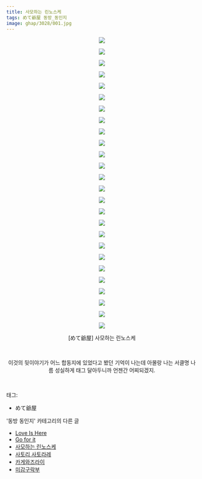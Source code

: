 ```yaml
---
title: 사모하는 린노스케
tags: めて爺屋 동방_동인지
image: ghap/3028/001.jpg
---
```

<div class="article">
<p style="text-align: center; clear: none; float: none;"><img src="{{ site.nasurl }}/ghap/3028/001.jpg"/></p>
<p style="text-align: center; clear: none; float: none;"><img src="{{ site.nasurl }}/ghap/3028/002.jpg"/></p>
<p style="text-align: center; clear: none; float: none;"><img src="{{ site.nasurl }}/ghap/3028/003.jpg"/></p>
<p style="text-align: center; clear: none; float: none;"><img src="{{ site.nasurl }}/ghap/3028/004.jpg"/></p>
<p style="text-align: center; clear: none; float: none;"><img src="{{ site.nasurl }}/ghap/3028/005.jpg"/></p>
<p style="text-align: center; clear: none; float: none;"><img src="{{ site.nasurl }}/ghap/3028/006.jpg"/></p>
<p style="text-align: center; clear: none; float: none;"><img src="{{ site.nasurl }}/ghap/3028/007.jpg"/></p>
<p style="text-align: center; clear: none; float: none;"><img src="{{ site.nasurl }}/ghap/3028/008.jpg"/></p>
<p style="text-align: center; clear: none; float: none;"><img src="{{ site.nasurl }}/ghap/3028/009.jpg"/></p>
<p style="text-align: center; clear: none; float: none;"><img src="{{ site.nasurl }}/ghap/3028/010.jpg"/></p>
<p style="text-align: center; clear: none; float: none;"><img src="{{ site.nasurl }}/ghap/3028/011.jpg"/></p>
<p style="text-align: center; clear: none; float: none;"><img src="{{ site.nasurl }}/ghap/3028/012.jpg"/></p>
<p style="text-align: center; clear: none; float: none;"><img src="{{ site.nasurl }}/ghap/3028/013.jpg"/></p>
<p style="text-align: center; clear: none; float: none;"><img src="{{ site.nasurl }}/ghap/3028/014.jpg"/></p>
<p style="text-align: center; clear: none; float: none;"><img src="{{ site.nasurl }}/ghap/3028/015.jpg"/></p>
<p style="text-align: center; clear: none; float: none;"><img src="{{ site.nasurl }}/ghap/3028/016.jpg"/></p>
<p style="text-align: center; clear: none; float: none;"><img src="{{ site.nasurl }}/ghap/3028/017.jpg"/></p>
<p style="text-align: center; clear: none; float: none;"><img src="{{ site.nasurl }}/ghap/3028/018.jpg"/></p>
<p style="text-align: center; clear: none; float: none;"><img src="{{ site.nasurl }}/ghap/3028/019.jpg"/></p>
<p style="text-align: center; clear: none; float: none;"><img src="{{ site.nasurl }}/ghap/3028/020.jpg"/></p>
<p style="text-align: center; clear: none; float: none;"><img src="{{ site.nasurl }}/ghap/3028/021.jpg"/></p>
<p style="text-align: center; clear: none; float: none;"><img src="{{ site.nasurl }}/ghap/3028/022.jpg"/></p>
<p style="text-align: center; clear: none; float: none;"><img src="{{ site.nasurl }}/ghap/3028/023.jpg"/></p>
<p style="text-align: center; clear: none; float: none;"><img src="{{ site.nasurl }}/ghap/3028/024.jpg"/></p>
<p style="text-align: center; clear: none; float: none;"><img src="{{ site.nasurl }}/ghap/3028/025.jpg"/></p>
<p style="text-align: center; clear: none; float: none;"><img src="{{ site.nasurl }}/ghap/3028/026.jpg"/></p>
<p style="text-align: center; clear: none; float: none;">[めて爺屋] 사모하는 린노스케</p>
<p style="text-align: center; clear: none; float: none;"><br/></p>
<p style="text-align: center; clear: none; float: none;">이것의 뒷이야기가 어느 합동지에 있었다고 봤던 기억이 나는데 아몰랑 나는 서클명 나름 성실하게 태그 달아두니까 언젠간 어찌되겠지.</p>
<p><br/></p>
</div><div class="tagTrail">
<p>태그: </p>
<ul>
<li>めて爺屋</li>
</ul>
</div><div class="another">
<p>'동방 동인지' 카테고리의 다른 글</p>
<ul>
<li><a href="/2016-12-29-ghap_3032">Love Is Here</a></li>
<li><a href="/2016-12-29-ghap_3031">Go for it</a></li>
<li><a href="/2016-12-29-ghap_3028">사모하는 린노스케</a></li>
<li><a href="/2016-12-29-ghap_3026">사토리 사토라레</a></li>
<li><a href="/2016-12-29-ghap_3025">카게와즈라이</a></li>
<li><a href="/2016-12-28-ghap_3023">미감구락부</a></li>
</ul>
</div><div class="cb_module cb_fluid">
<div class="cb_wrt cb_profile">
</div><!-- commentList close -->
</div>